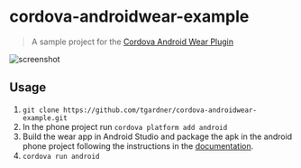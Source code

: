 # cordova-androidwear-example

> A sample project for the [Cordova Android Wear Plugin](https://github.com/tgardner/cordova-androidwear/)

![screenshot](https://raw.github.com/tgardner/cordova-androidwear-example/master/wear.png)

## Usage
1. `git clone https://github.com/tgardner/cordova-androidwear-example.git`
4. In the phone project run `cordova platform add android`
5. Build the wear app in Android Studio and package the apk in the android phone project following the instructions in the [documentation](https://developer.android.com/training/wearables/apps/packaging.html#PackageManually).
6. `cordova run android`
